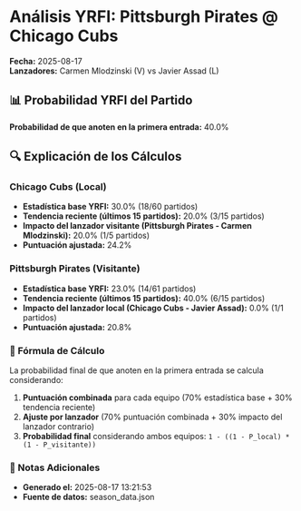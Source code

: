 # Análisis YRFI: Pittsburgh Pirates @ Chicago Cubs

**Fecha:** 2025-08-17  
**Lanzadores:** Carmen Mlodzinski (V) vs Javier Assad (L)

## 📊 Probabilidad YRFI del Partido

**Probabilidad de que anoten en la primera entrada:** 40.0%

## 🔍 Explicación de los Cálculos

### Chicago Cubs (Local)
- **Estadística base YRFI:** 30.0% (18/60 partidos)
- **Tendencia reciente (últimos 15 partidos):** 20.0% (3/15 partidos)
- **Impacto del lanzador visitante (Pittsburgh Pirates - Carmen Mlodzinski):** 20.0% (1/5 partidos)
- **Puntuación ajustada:** 24.2%

### Pittsburgh Pirates (Visitante)
- **Estadística base YRFI:** 23.0% (14/61 partidos)
- **Tendencia reciente (últimos 15 partidos):** 40.0% (6/15 partidos)
- **Impacto del lanzador local (Chicago Cubs - Javier Assad):** 0.0% (1/1 partidos)
- **Puntuación ajustada:** 20.8%

### 📝 Fórmula de Cálculo

La probabilidad final de que anoten en la primera entrada se calcula considerando:
1. **Puntuación combinada** para cada equipo (70% estadística base + 30% tendencia reciente)
2. **Ajuste por lanzador** (70% puntuación combinada + 30% impacto del lanzador contrario)
3. **Probabilidad final** considerando ambos equipos: `1 - ((1 - P_local) * (1 - P_visitante))`

### 📌 Notas Adicionales

- **Generado el:** 2025-08-17 13:21:53
- **Fuente de datos:** season_data.json

